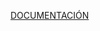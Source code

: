 [DOCUMENTACIÓN](https://drive.google.com/file/d/1NSiWkxeotJoELDcuDwMU4JoZQ2C27G41/view?usp=sharing)
